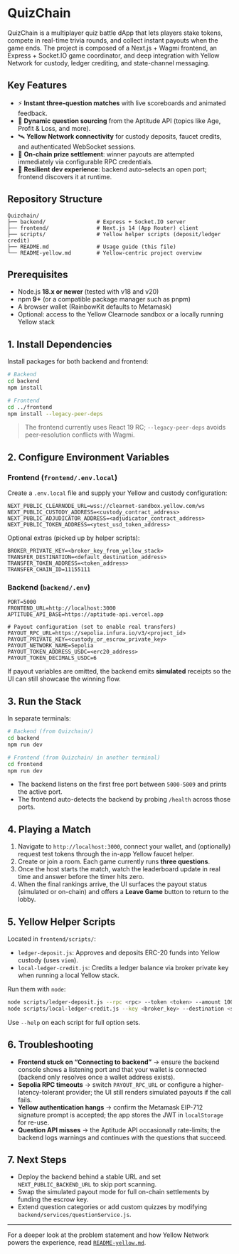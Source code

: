 # QuizChain

QuizChain is a multiplayer quiz battle dApp that lets players stake tokens, compete in real-time trivia rounds, and collect instant payouts when the game ends. The project is composed of a Next.js + Wagmi frontend, an Express + Socket.IO game coordinator, and deep integration with Yellow Network for custody, ledger crediting, and state-channel messaging.

## Key Features
- ⚡ **Instant three-question matches** with live scoreboards and animated feedback.
- 🧠 **Dynamic question sourcing** from the Aptitude API (topics like Age, Profit & Loss, and more).
- 🛰️ **Yellow Network connectivity** for custody deposits, faucet credits, and authenticated WebSocket sessions.
- 💸 **On-chain prize settlement**: winner payouts are attempted immediately via configurable RPC credentials.
- 🔌 **Resilient dev experience**: backend auto-selects an open port; frontend discovers it at runtime.

## Repository Structure
```
Quizchain/
├── backend/                # Express + Socket.IO server
├── frontend/               # Next.js 14 (App Router) client
├── scripts/                # Yellow helper scripts (deposit/ledger credit)
├── README.md               # Usage guide (this file)
└── README-yellow.md        # Yellow-centric project overview
```

## Prerequisites
- Node.js **18.x or newer** (tested with v18 and v20)
- npm **9+** (or a compatible package manager such as pnpm)
- A browser wallet (RainbowKit defaults to Metamask)
- Optional: access to the Yellow Clearnode sandbox or a locally running Yellow stack

## 1. Install Dependencies
Install packages for both backend and frontend:
```bash
# Backend
cd backend
npm install

# Frontend
cd ../frontend
npm install --legacy-peer-deps
```
> The frontend currently uses React 19 RC; `--legacy-peer-deps` avoids peer-resolution conflicts with Wagmi.

## 2. Configure Environment Variables
### Frontend (`frontend/.env.local`)
Create a `.env.local` file and supply your Yellow and custody configuration:
```
NEXT_PUBLIC_CLEARNODE_URL=wss://clearnet-sandbox.yellow.com/ws
NEXT_PUBLIC_CUSTODY_ADDRESS=<custody_contract_address>
NEXT_PUBLIC_ADJUDICATOR_ADDRESS=<adjudicator_contract_address>
NEXT_PUBLIC_TOKEN_ADDRESS=<ytest_usd_token_address>
```
Optional extras (picked up by helper scripts):
```
BROKER_PRIVATE_KEY=<broker_key_from_yellow_stack>
TRANSFER_DESTINATION=<default_destination_address>
TRANSFER_TOKEN_ADDRESS=<token_address>
TRANSFER_CHAIN_ID=11155111
```

### Backend (`backend/.env`)
```
PORT=5000
FRONTEND_URL=http://localhost:3000
APTITUDE_API_BASE=https://aptitude-api.vercel.app

# Payout configuration (set to enable real transfers)
PAYOUT_RPC_URL=https://sepolia.infura.io/v3/<project_id>
PAYOUT_PRIVATE_KEY=<custody_or_escrow_private_key>
PAYOUT_NETWORK_NAME=Sepolia
PAYOUT_TOKEN_ADDRESS_USDC=<erc20_address>
PAYOUT_TOKEN_DECIMALS_USDC=6
```
If payout variables are omitted, the backend emits **simulated** receipts so the UI can still showcase the winning flow.

## 3. Run the Stack
In separate terminals:
```bash
# Backend (from Quizchain/)
cd backend
npm run dev

# Frontend (from Quizchain/ in another terminal)
cd frontend
npm run dev
```
- The backend listens on the first free port between `5000-5009` and prints the active port.
- The frontend auto-detects the backend by probing `/health` across those ports.

## 4. Playing a Match
1. Navigate to `http://localhost:3000`, connect your wallet, and (optionally) request test tokens through the in-app Yellow faucet helper.
2. Create or join a room. Each game currently runs **three questions**.
3. Once the host starts the match, watch the leaderboard update in real time and answer before the timer hits zero.
4. When the final rankings arrive, the UI surfaces the payout status (simulated or on-chain) and offers a **Leave Game** button to return to the lobby.

## 5. Yellow Helper Scripts
Located in `frontend/scripts/`:
- `ledger-deposit.js`: Approves and deposits ERC-20 funds into Yellow custody (uses `viem`).
- `local-ledger-credit.js`: Credits a ledger balance via broker private key when running a local Yellow stack.

Run them with `node`:
```bash
node scripts/ledger-deposit.js --rpc <rpc> --token <token> --amount 100
node scripts/local-ledger-credit.js --key <broker_key> --destination <session_addr> --amount 50
```
Use `--help` on each script for full option sets.

## 6. Troubleshooting
- **Frontend stuck on “Connecting to backend”** → ensure the backend console shows a listening port and that your wallet is connected (backend only resolves once a wallet address exists).
- **Sepolia RPC timeouts** → switch `PAYOUT_RPC_URL` or configure a higher-latency-tolerant provider; the UI still renders simulated payouts if the call fails.
- **Yellow authentication hangs** → confirm the Metamask EIP-712 signature prompt is accepted; the app stores the JWT in `localStorage` for re-use.
- **Question API misses** → the Aptitude API occasionally rate-limits; the backend logs warnings and continues with the questions that succeed.

## 7. Next Steps
- Deploy the backend behind a stable URL and set `NEXT_PUBLIC_BACKEND_URL` to skip port scanning.
- Swap the simulated payout mode for full on-chain settlements by funding the escrow key.
- Extend question categories or add custom quizzes by modifying `backend/services/questionService.js`.

---
For a deeper look at the problem statement and how Yellow Network powers the experience, read [`README-yellow.md`](./README-yellow.md).

